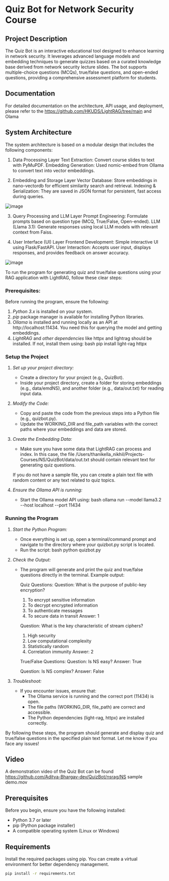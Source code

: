# Quiz Bot for Network Security Course

## Project Description
The Quiz Bot is an interactive educational tool designed to enhance learning in network security. It leverages advanced language models and embedding techniques to generate quizzes based on a curated knowledge base derived from network security lecture slides. The bot supports multiple-choice questions (MCQs), true/false questions, and open-ended questions, providing a comprehensive assessment platform for students.

## Documentation
For detailed documentation on the architecture, API usage, and deployment, please refer to the https://github.com/HKUDS/LightRAG/tree/main and Olama

## System Architecture
The system architecture is based on a modular design that includes the following components:
1. Data Processing Layer
Text Extraction: Convert course slides to text with PyMuPDF.
Embedding Generation: Used nomic-embed from Ollama to convert text into vector embeddings.

2. Embedding and Storage Layer
Vector Database: Store embeddings in nano-vectordb for efficient similarity search and retrieval.
Indexing & Serialization: They are saved in JSON format for persistent, fast access during queries.

![image](https://github.com/user-attachments/assets/ffb63aac-b76e-44dd-99ba-a6af589a88c2)

3. Query Processing and LLM Layer
Prompt Engineering: Formulate prompts based on question type (MCQ, True/False, Open-ended).
LLM (Llama 3.1): Generate responses using local LLM models with relevant context from Faiss.

4. User Interface (UI) Layer
Frontend Development: Simple interactive UI using Flask/FastAPI.
User Interaction: Accepts user input, displays responses, and provides feedback on answer accuracy.

![image](https://github.com/user-attachments/assets/d61d8cb0-5213-441b-8c45-5607c3aa7dd4)


To run the program for generating quiz and true/false questions using your RAG application with LightRAG, follow these clear steps:

### Prerequisites:
Before running the program, ensure the following:
1. *Python 3.x* is installed on your system.
2. *pip* package manager is available for installing Python libraries.
3. *Ollama* is installed and running locally as an API at http://localhost:11434. You need this for querying the model and getting embeddings.
4. *LightRAG* and *other dependencies* like httpx and lightrag should be installed. If not, install them using:
   bash
   pip install light-rag httpx
   

### Setup the Project
1. *Set up your project directory:*
   - Create a directory for your project (e.g., QuizBot).
   - Inside your project directory, create a folder for storing embeddings (e.g., data/emdNS), and another folder (e.g., data/out.txt) for reading input data.

2. *Modify the Code:*
   - Copy and paste the code from the previous steps into a Python file (e.g., quizbot.py).
   - Update the WORKING_DIR and file_path variables with the correct paths where your embeddings and data are stored.

3. *Create the Embedding Data:*
   - Make sure you have some data that LightRAG can process and index. In this case, the file /Users/thanikella_nikhil/Projects-Courses/NS/QuizBot/data/out.txt should contain relevant text for generating quiz questions.
   
   If you do not have a sample file, you can create a plain text file with random content or any text related to quiz topics.

4. *Ensure the Ollama API is running:*
   - Start the Ollama model API using:
     bash
     ollama run --model llama3.2 --host localhost --port 11434
     

### Running the Program

1. *Start the Python Program:*
   - Once everything is set up, open a terminal/command prompt and navigate to the directory where your quizbot.py script is located.
   - Run the script:
     bash
     python quizbot.py
     

2. *Check the Output:*
   - The program will generate and print the quiz and true/false questions directly in the terminal. Example output:
     
     Quiz Questions:
     Question: What is the purpose of public-key encryption?
     1. To encrypt sensitive information
     2. To decrypt encrypted information
     3. To authenticate messages
     4. To secure data in transit
     Answer: 1

     Question: What is the key characteristic of stream ciphers?
     1. High security
     2. Low computational complexity
     3. Statistically random
     4. Correlation immunity
     Answer: 2

     True/False Questions:
     Question: Is NS easy?
     Answer: True
     
     Question: Is NS complex?
     Answer: False
     

3. *Troubleshoot:*
   - If you encounter issues, ensure that:
     - The Ollama service is running and the correct port (11434) is open.
     - The file paths (WORKING_DIR, file_path) are correct and accessible.
     - The Python dependencies (light-rag, httpx) are installed correctly.

By following these steps, the program should generate and display quiz and true/false questions in the specified plain text format. Let me know if you face any issues!

## Video
A demonstration video of the Quiz Bot can be found https://github.com/Aditya-Bhargav-dev/QuizBot/nsrag/NS sample demo.mov

## Prerequisites
Before you begin, ensure you have the following installed:
- Python 3.7 or later
- pip (Python package installer)
- A compatible operating system (Linux or Windows)

## Requirements
Install the required packages using pip. You can create a virtual environment for better dependency management.

```bash
pip install -r requirements.txt
